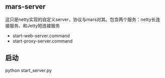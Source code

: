 ## mars-server
这只是netty实现的自定义server，协议与mars对其。包含两个服务：netty长连接服务、和Jetty短连接服务

+ start-web-server.command
+ start-proxy-server.command

## 启动
python start_server.py

